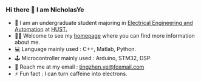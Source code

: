 <!-- ### Hi there 👋

**NicholasYe/NicholasYe** is a ✨ _special_ ✨ repository because its `README.md` (this file) appears on your GitHub profile.

Here are some ideas to get you started:

- 🔭 I’m currently working on ...
- 🌱 I’m currently learning ...
- 👯 I’m looking to collaborate on ...
- 🤔 I’m looking for help with ...
- 💬 Ask me about ...
- 📫 How to reach me: ...
- 😄 Pronouns: ...
- ⚡ Fun fact: ...
--> 

### Hi there 👋 I am NicholasYe

- 🏫 I am an undergraduate student majoring in [Electrical Engineering and Automation](http://english.seee.hust.edu.cn/) at [HUST.](http://english.hust.edu.cn/)  
- 👨‍🎓 Welcome to see my [homepage](https://nicholasye.github.io/) where you can find more information about me.
- 💻 Language mainly used : C++, Matlab, Python.
- 🕹️ Microcontroller mainly used : Arduino, STM32, DSP.
- 📧 Reach me at my email : [tingzhen.ye@foxmail.com](mailto:tingzhen.ye@foxmail.com)
- ⚡ Fun fact : I can turn caffeine into electrons.

<!-- ![NicholasYe's GitHub stats](https://github-readme-stats.vercel.app/api?username=NicholasYe) -->


<!-- &hide=javascript,html -->
